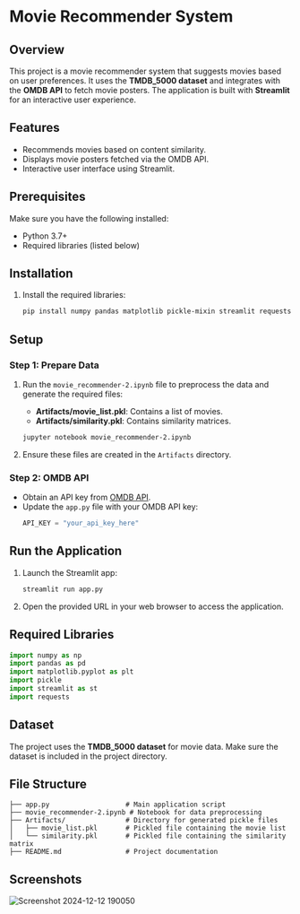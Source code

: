 # Movie Recommender System

## Overview
This project is a movie recommender system that suggests movies based on user preferences. It uses the **TMDB_5000 dataset** and integrates with the **OMDB API** to fetch movie posters. The application is built with **Streamlit** for an interactive user experience.

## Features
- Recommends movies based on content similarity.
- Displays movie posters fetched via the OMDB API.
- Interactive user interface using Streamlit.

## Prerequisites
Make sure you have the following installed:
- Python 3.7+
- Required libraries (listed below)

## Installation
1. Install the required libraries:
    ```bash
    pip install numpy pandas matplotlib pickle-mixin streamlit requests
    ```

## Setup
### Step 1: Prepare Data
1. Run the `movie_recommender-2.ipynb` file to preprocess the data and generate the required files:
    - **Artifacts/movie_list.pkl**: Contains a list of movies.
    - **Artifacts/similarity.pkl**: Contains similarity matrices.
    
    ```bash
    jupyter notebook movie_recommender-2.ipynb
    ```

2. Ensure these files are created in the `Artifacts` directory.

### Step 2: OMDB API
- Obtain an API key from [OMDB API](http://www.omdbapi.com/).
- Update the `app.py` file with your OMDB API key:
  ```python
  API_KEY = "your_api_key_here"
  ```

## Run the Application
1. Launch the Streamlit app:
    ```bash
    streamlit run app.py
    ```

2. Open the provided URL in your web browser to access the application.

## Required Libraries
```python
import numpy as np
import pandas as pd
import matplotlib.pyplot as plt
import pickle
import streamlit as st
import requests
```

## Dataset
The project uses the **TMDB_5000 dataset** for movie data. Make sure the dataset is included in the project directory.

## File Structure
```
├── app.py                   # Main application script
├── movie_recommender-2.ipynb # Notebook for data preprocessing
├── Artifacts/               # Directory for generated pickle files
│   ├── movie_list.pkl       # Pickled file containing the movie list
│   └── similarity.pkl       # Pickled file containing the similarity matrix
├── README.md                # Project documentation
```

## Screenshots
![Screenshot 2024-12-12 190050](https://github.com/user-attachments/assets/33901c37-bd47-4764-96f3-803df1676cda)




